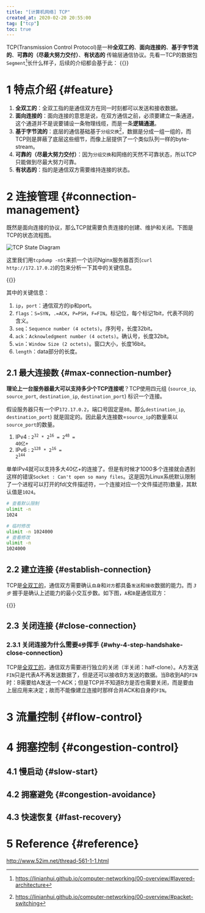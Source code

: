 ```yaml
---
title: "[计算机网络] TCP"
created_at: 2020-02-20 20:55:00
tag: ["tcp"]
toc: true
---
```


TCP(Transmission Control Protocol)是一种**全双工的**、**面向连接的**、**基于字节流的**、**可靠的（尽最大努力交付）**、**有状态的** 传输层通信协议。先看一TCP的数据包`Segment`[^segment]长什么样子，后续的介绍都会基于此：
{{<highlight-file path="tcp.segment" lang="txt">}}

# 1 特点介绍 {#feature}

1. **全双工的**：全双工指的是通信双方在同一时刻都可以发送和接收数据。
2. **面向连接的**：面向连接的意思是说，在双方通信之前，必须要建立一条通道，这个通道并不是说要铺设一条物理线缆，而是一条**逻辑通道**。
3. **基于字节流的**：底层的通信基础基于`分组交换`[^packet-switching]，数据是分成一组一组的，而TCP则是屏蔽了底层这些细节，而像上层提供了一个类似队列一样的byte-stream。
4. **可靠的（尽最大努力交付）**：因为`分组交换`和网络的天然不可靠状态，所以TCP只能做到尽最大努力可靠。
5. **有状态的**：指的是通信双方需要维持连接的状态。

# 2 连接管理 {#connection-management}

既然是面向连接的协议，那么TCP就需要负责连接的创建、维护和关闭。下图是TCP的状态流程图。

![TCP State Diagram](state-diagram.svg)

这里我们用`tcpdump -nSt`来抓一个访问Nginx服务器首页(`curl http://172.17.0.2`)的包来分析一下其中的关键信息。

{{<highlight-file path="nginx.80" lang="txt">}}

其中的关键信息：
1. `ip`，`port`：通信双方的ip和port。
2. `flags`：`S=SYN`，`.=ACK`，`P=PSH`，`F=FIN`。标记位，每个标记1bit，代表不同的含义。
3. `seq`：`Sequence number (4 octets)`。序列号，长度32bit。 
4. `ack`：`Acknowledgment number (4 octets)`。确认号，长度32bit。
5. `win`：`Window Size (2 octets)`。窗口大小，长度16bit。
6. `length`：data部分的长度。

## 2.1 最大连接数 {#max-connection-number}

**理论上一台服务器最大可以支持多少个TCP连接呢**？TCP使用四元组 (`source_ip`, `source_port`, `destination_ip`, `destination_port`) 标识一个连接。

假设服务器只有一个IP`172.17.0.2`，端口号固定是`80`。那么`destination_ip`, `destination_port`) 就是固定的。因此最大连接数=`source_ip`的数量乘以`source_port`的数量。

1. IPv4 : <code>2<sup>32</sup> * 2<sup>16</sup> = 2<sup>48</sup> = 40亿+</code>
2. IPv6 : <code>2<sup>128</sup> * 2<sup>16</sup> = 2<sup>144</sup></code>

单单IPv4就可以支持多大40亿+的连接了。但是有时候才1000多个连接就会遇到这样的错误`Socket : Can't open so many files`。这是因为Linux系统默认限制了一个进程可以打开的fd(文件描述符，一个连接对应一个文件描述符)数量，其默认值是`1024`。
```sh
# 查看默认限制
ulimit -n
1024

# 临时修改
ulimit -n 1024000
# 查看修改
ulimit -n
1024000
```

## 2.2 建立连接 {#establish-connection}

TCP是[全双工的](#full-duplex)，通信双方需要确认`自身`和`对方`都具备`发送`和`接收`数据的能力。而 *`3步`* 握手是确认上述能力的最小交互步数。如下图，`A`和`B`是通信双方：

{{<inline-html path="3-step-handshake.html">}}

## 2.3 关闭连接 {#close-connection}

### 2.3.1 关闭连接为什么需要`4步`挥手 {#why-4-step-handshake-close-connection}

TCP是[全双工的](#full-duplex)，通信双方需要进行独立的关闭（半关闭：half-clone）。A方发送`FIN`只是代表A不再发送数据了，但是还可以接收B方发送的数据。当B收到A的`FIN`时：B需要给A发送一个ACK；但是TCP并不知道B方是否也需要关闭，而是要由上层应用来决定；故而不能像建立连接时那样合并ACK和自身的`FIN`。

# 3 流量控制 {#flow-control}

# 4 拥塞控制 {#congestion-control}

## 4.1 慢启动 {#slow-start}
## 4.2 拥塞避免 {#congestion-avoidance}
## 4.3 快速恢复 {#fast-recovery}

# 5 Reference {#reference}

<http://www.52im.net/thread-561-1-1.html>

[^packet-switching]:<https://linianhui.github.io/computer-networking/00-overview/#packet-switching>
[^segment]:<https://linianhui.github.io/computer-networking/00-overview/#layered-architecture>
